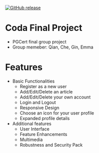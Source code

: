 [![GitHub release](https://img.shields.io/github/release/129emma/Coda_Final_Project.svg)]()

# Coda Final Project
- PGCert final group project 
- Group memeber: Qian, Che, Gin, Emma

# Features
- Basic Functionalities
     - Register as a new user
     - Add/Edit/Delete an article
     - Add/Edit/Delete your own account
     - Login and Logout
     - Responsive Design
     - Choose an icon for your user profile
     - Expanded profile details
- Additional features
     - User Interface
     - Feature Enhancements
     - Multimedia
     - Robustness and Security Pack
